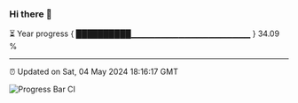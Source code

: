 ### Hi there 👋

⏳ Year progress { ██████████▁▁▁▁▁▁▁▁▁▁▁▁▁▁▁▁▁▁▁▁ } 34.09 %

---

⏰ Updated on Sat, 04 May 2024 18:16:17 GMT

![Progress Bar CI](https://github.com/liununu/liununu/workflows/Progress%20Bar%20CI/badge.svg)
